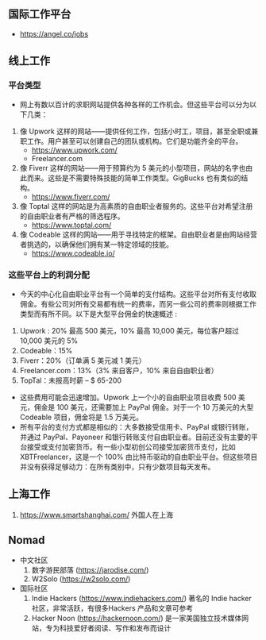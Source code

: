 ## 国际工作平台
- https://angel.co/jobs

## 线上工作
### 平台类型
- 网上有数以百计的求职网站提供各种各样的工作机会。但这些平台可以分为以下几类：

1. 像 Upwork 这样的网站——提供任何工作，包括小时工，项目，甚至全职或兼职工作。用户甚至可以创建自己的团队或机构。它们是功能齐全的平台。
    - https://www.upwork.com/
    - Freelancer.com
2. 像 Fiverr 这样的网站——用于预算约为 5 美元的小型项目，网站的名字也由此而来。这些是不需要特殊技能的简单工作类型。GigBucks 也有类似的结构。
    - https://www.fiverr.com/
3. 像 Toptal 这样的网站是为高素质的自由职业者服务的。这些平台对希望注册的自由职业者有严格的筛选程序。
    - https://www.toptal.com/
4. 像 Codeable 这样的网站——用于寻找特定的框架。自由职业者是由网站经营者挑选的，以确保他们拥有某一特定领域的技能。
    - https://www.codeable.io/

### 这些平台上的利润分配
- 今天的中心化自由职业平台有一个简单的支付结构。这些平台对所有支付收取佣金。有些公司对所有交易都有统一的费率，而另一些公司的费率则根据工作类型而有所不同。以下是大型平台佣金的快速概述 :

1. Upwork : 20% 最高 500 美元，10% 最高 10,000 美元，每位客户超过 10,000 美元的 5%
2. Codeable：15%
3. Fiverr：20%（订单满 5 美元减 1 美元）
4. Freelancer.com：13%（3% 来自客户，10% 来自自由职业者）
5. TopTal：未报高时薪 – $ 65-200

- 这些费用可能会迅速增加。Upwork 上一个小的自由职业项目收费 500 美元，佣金是 100 美元，还需要加上 PayPal 佣金。对于一个 10 万美元的大型 Codeable 项目，佣金将是 1.5 万美元。
- 所有平台的支付方式都是相似的：大多数接受信用卡、PayPal 或银行转账，并通过 PayPal、Payoneer 和银行转账支付自由职业者。目前还没有主要的平台接受或支付加密货币。有一些小型初创公司接受加密货币支付，比如 XBTFreelancer，这是一个 100% 由比特币驱动的自由职业平台。但这些项目并没有获得足够动力：在所有类别中，只有少数项目每天发布。


## 上海工作
1. https://www.smartshanghai.com/ 外国人在上海


## Nomad
- 中文社区
    1. 数字游民部落 (https://jarodise.com/)
    2. W2Solo (https://w2solo.com/) 
- 国际社区
    1. Indie Hackers (https://www.indiehackers.com/) 著名的 Indie hacker 社区，非常活跃，有很多Hackers 产品和文章可参考
    2. Hacker Noon (https://hackernoon.com/) 是一家美国独立技术媒体网站，专为科技爱好者阅读、写作和发布而设计